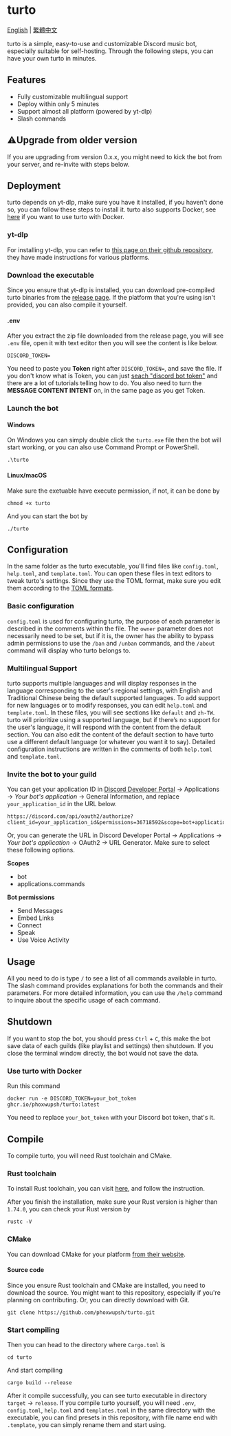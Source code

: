 # turto

[English](https://github.com/phoxwupsh/turto/blob/main/README.md) | [繁體中文](https://github.com/phoxwupsh/turto/blob/main/README.zh-Hant.md)

turto is a simple, easy-to-use and customizable Discord music bot, especially suitable for self-hosting. Through the following steps, you can have your own turto in minutes.

## Features

- Fully customizable multilingual support
- Deploy within only 5 minutes
- Support almost all platform (powered by yt-dlp)
- Slash commands

## ⚠️Upgrade from older version

If you are upgrading from version 0.x.x, you might need to kick the bot from your server, and re-invite with steps below.

## Deployment

turto depends on yt-dlp, make sure you have it installed, if you haven't done so, you can follow these steps to install it. turto also supports Docker, see [here](https://github.com/phoxwupsh/turto#if-you-use-docker) if you want to use turto with Docker.

### yt-dlp

For installing yt-dlp, you can refer to [this page on their github repository](https://github.com/yt-dlp/yt-dlp/wiki/Installation), they have made instructions for various platforms.

### Download the executable

Since you ensure that yt-dlp is installed, you can download pre-compiled turto binaries from the [release page](https://github.com/phoxwupsh/turto/releases). If the platform that you're using isn't provided, you can also compile it yourself.

#### .env

After you extract the zip file downloaded from the release page, you will see `.env` file, open it with text editor then you will see the content is like below.

```
DISCORD_TOKEN=
```
You need to paste you **Token** right after `DISCORD_TOKEN=`, and save the file. If you don't know what is Token, you can just [seach "discord bot token"](https://www.google.com/search?q=discord+bot+token) and there are a lot of tutorials telling how to do. You also need to turn the **MESSAGE CONTENT INTENT** on, in the same page as you get Token.

### Launch the bot

#### Windows

On Windows you can simply double click the `turto.exe` file then the bot will start working, or you can also use Command Prompt or PowerShell.

```shell
.\turto
```

#### Linux/macOS

Make sure the exetuable have execute permission, if not, it can be done by

```shell
chmod +x turto
```
And you can start the bot by

```shell
./turto
```

## Configuration

In the same folder as the turto executable, you'll find files like `config.toml`, `help.toml`, and `template.toml`. You can open these files in text editors to tweak turto's settings. Since they use the TOML format, make sure you edit them according to the [TOML formats](https://toml.io/en/v1.0.0).

### Basic configuration

`config.toml` is used for configuring turto, the purpose of each parameter is described in the comments within the file. The `owner` parameter does not necessarily need to be set, but if it is, the owner has the ability to bypass admin permissions to use the `/ban` and `/unban` commands, and the `/about` command will display who turto belongs to.

### Multilingual Support
turto supports multiple languages and will display responses in the language corresponding to the user's regional settings, with English and Traditional Chinese being the default supported languages. To add support for new languages or to modify responses, you can edit `help.toml` and `template.toml`. In these files, you will see sections like `default` and `zh-TW`. turto will prioritize using a supported language, but if there’s no support for the user's language, it will respond with the content from the default section. You can also edit the content of the default section to have turto use a different default language (or whatever you want it to say). Detailed configuration instructions are written in the comments of both `help.toml` and `template.toml`.

### Invite the bot to your guild

You can get your application ID in [Discord Developer Portal](https://discord.com/developers/applications) &rarr; Applications &rarr; *Your bot's application* &rarr; General Information, and replace `your_application_id` in the URL below.

```
https://discord.com/api/oauth2/authorize?client_id=your_application_id&permissions=36718592&scope=bot+applications.commands
```

Or, you can generate the URL in Discord Developer Portal &rarr; Applications &rarr; *Your bot's application* &rarr; OAuth2 &rarr; URL Generator. Make sure to select these following options.

**Scopes**
- bot
- applications.commands

**Bot permissions**
- Send Messages
- Embed Links
- Connect
- Speak
- Use Voice Activity

## Usage

All you need to do is type `/` to see a list of all commands available in turto. The slash command provides explanations for both the commands and their parameters. For more detailed information, you can use the `/help` command to inquire about the specific usage of each command.

## Shutdown

If you want to stop the bot, you should press `Ctrl` + `C`, this make the bot save data of each guilds (like playlist and settings) then shutdown. If you close the terminal window directly, the bot would not save the data.

### Use turto with Docker

Run this command

```shell
docker run -e DISCORD_TOKEN=your_bot_token ghcr.io/phoxwupsh/turto:latest
```

You need to replace `your_bot_token` with your Discord bot token, that's it.

## Compile

To compile turto, you will need Rust toolchain and CMake.

### Rust toolchain

To install Rust toolchain, you can visit [here](https://www.rust-lang.org/tools/install), and follow the instruction.

After you finish the installation, make sure your Rust version is higher than `1.74.0`, you can check your Rust version by

```shell
rustc -V
```

### CMake

You can download CMake for your platform [from their website](https://cmake.org/download/).

#### Source code

Since you ensure Rust toolchain and CMake are installed, you need to download the source. You might want to this repository, especially if you're planning on contributing. Or, you can directly download with Git.

```shell
git clone https://github.com/phoxwupsh/turto.git
```

### Start compiling

Then you can head to the directory where `Cargo.toml` is

```shell
cd turto
```

And start compiling

```shell
cargo build --release
```

After it compile successfully, you can see turto executable in directory `target` &rarr; `release`. If you compile turto yourself, you will need `.env`, `config.toml`, `help.toml` and `templates.toml` in the same directory with the executable, you can find presets in this repository, with file name end with `.template`, you can simply rename them and start using.
